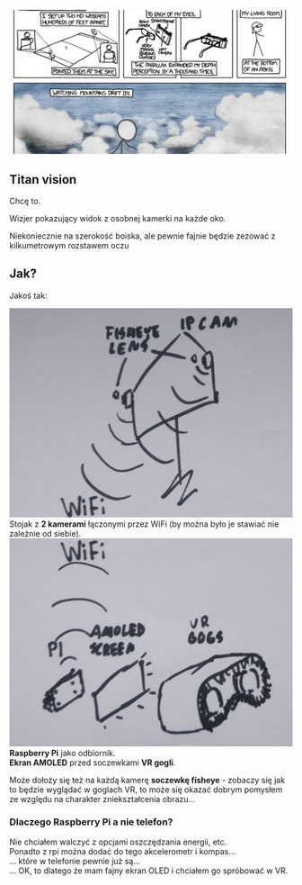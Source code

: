 [![xkcd strip 941](nb_pics/xkcd941.jpg)](https://xkcd.com/941/)

## Titan vision
Chcę to.

Wizjer pokazujący widok z osobnej kamerki na każde oko.

Niekoniecznie na szerokość boiska, ale pewnie fajnie będzie zezować z kilkumetrowym rozstawem oczu

## Jak?
Jakoś tak:

![xkcd strip 941](nb_pics/drawing01a.jpg)<br>
Stojak z **2 kamerami** łączonymi przez WiFi (by można było je stawiać nie zależnie od siebie).<br>
![xkcd strip 941](nb_pics/drawing01b.jpg)<br>
**Raspberry Pi** jako odbiornik.<br>
**Ekran AMOLED** przed soczewkami **VR gogli**.


Może dołoży się też na każdą kamerę **soczewkę fisheye** - zobaczy się jak to będzie wyglądać w goglach VR, to może się okazać dobrym pomysłem ze względu na charakter zniekształcenia obrazu...


### Dlaczego Raspberry Pi a nie telefon?
Nie chciałem walczyć z opcjami oszczędzania energii, etc.<br>
Ponadto z rpi można dodać do tego akcelerometr i kompas...<br>
... które w telefonie pewnie już są...<br>
... OK, to dlatego że mam fajny ekran OLED i chciałem go spróbować w VR.

